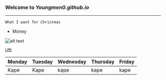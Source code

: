 
### Welcome to *Youngmen0.github.io* 
--------------
`What I want for Christmas `
- Money



![alt text](https://www.bworldonline.com/wp-content/uploads/2022/03/Peso-currency-640x427.jpg)


[`LMS`](https://jhsportal.adnu.edu.ph)

|Monday|Tuesday|Wednesday|Thursday|Friday|
|------|-------|---------|--------|------|
|Kape|Kape|kape|kape|kape|

